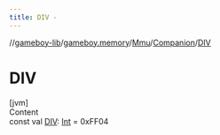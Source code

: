 ```yaml
---
title: DIV -
---
```

//[gameboy-lib](../../../index.md)/[gameboy.memory](../../index.md)/[Mmu](../index.md)/[Companion](index.md)/[DIV](-d-i-v.md)



# DIV  
[jvm]  
Content  
const val [DIV](-d-i-v.md): [Int](https://kotlinlang.org/api/latest/jvm/stdlib/kotlin/-int/index.html) = 0xFF04  



